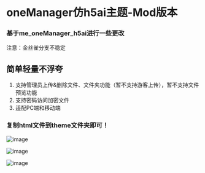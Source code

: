 # oneManager仿h5ai主题-Mod版本
### 基于me_oneManager_h5ai进行一些更改
注意：金丝雀分支不稳定
## 简单轻量不浮夸

1. 支持管理员上传&删除文件、文件夹功能（暂不支持游客上传），暂不支持文件预览功能
2. 支持密码访问加密文件
3. 适配PC端和移动端

### 复制html文件到theme文件夹即可！ ###

![image](https://s3.ax1x.com/2020/11/25/DUgEXq.png)

![image](https://s3.ax1x.com/2020/11/25/DUgk1s.png)

![image](https://s3.ax1x.com/2020/11/25/DUgAcn.png)

